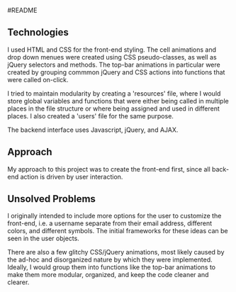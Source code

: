 #README

## Technologies

I used HTML and CSS for the front-end styling. The cell animations and drop down
menues were created using CSS pseudo-classes, as well as jQuery selectors and
methods. The top-bar animations in particular were created by grouping commmon
jQuery and CSS actions into functions that were called on-click.

I tried to maintain modularity by creating a 'resources' file, where I would
store global variables and functions that were either being called in multiple
places in the file structure or where being assigned and used in different
places. I also created a 'users' file for the same purpose.

The backend interface uses Javascript, jQuery, and AJAX.

## Approach

My approach to this project was to create the front-end first, since
all back-end action is driven by user interaction.

## Unsolved Problems

I originally intended to include more options for the user to customize the
front-end, i.e. a username separate from their email address, different colors,
and different symbols. The initial frameworks for these ideas can be seen in the
user objects.

There are also a few glitchy CSS/jQuery animations, most likely caused by the
ad-hoc and disorganized nature by which they were implemented. Ideally, I would
group them into functions like the top-bar animations to make them more
modular, organized, and keep the code cleaner and clearer.
